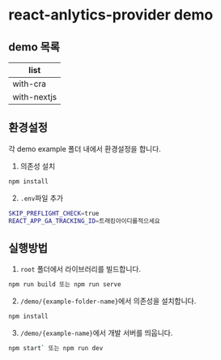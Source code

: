 # react-anlytics-provider demo
## demo 목록
|list|
|---|
|with-cra|
|with-nextjs|

## 환경설정
각 demo example 폴더 내에서 환경설정을 합니다.

1. 의존성 설치

```bash
npm install
```

2. `.env`파일 추가

```bash
SKIP_PREFLIGHT_CHECK=true
REACT_APP_GA_TRACKING_ID=트래킹아이디를적으세요
```
## 실행방법
1. `root` 폴더에서 라이브러리를 빌드합니다.
```bash
npm run build 또는 npm run serve
```

2. `/demo/{example-folder-name}`에서 의존성을 설치합니다.
```bash
npm install
```

3. `/demo/{example-name}`에서 개발 서버를 띄웁니다.
```bash
npm start` 또는 npm run dev
```
